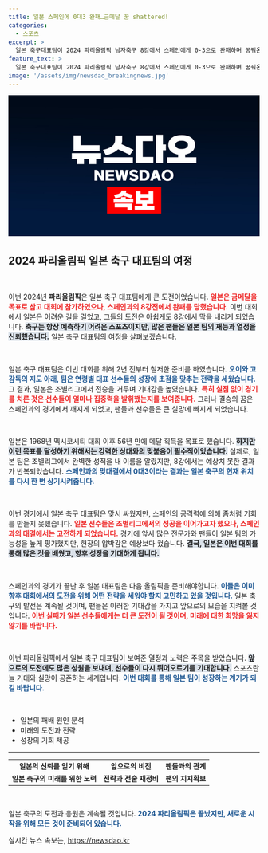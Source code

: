 ```yaml
---
title: 일본 스페인에 0대3 완패…금메달 꿈 shattered!
categories:
  - 스포츠
excerpt: >
  일본 축구대표팀이 2024 파리올림픽 남자축구 8강에서 스페인에게 0-3으로 완패하며 꿈꿔온 메달 획득이 무산됐다. 56년 만의 메달 목표는 좌절되고 말았다!
feature_text: >
  일본 축구대표팀이 2024 파리올림픽 남자축구 8강에서 스페인에게 0-3으로 완패하며 꿈꿔온 메달 획득이 무산됐다. 56년 만의 메달 목표는 좌절되고 말았다!
image: '/assets/img/newsdao_breakingnews.jpg'
---
```


<p><img src="/assets/img/newsdao_breakingnews.jpg" alt="flaretime 속보" /></p>

<h2 data-ke-size="size26">2024 파리올림픽 일본 축구 대표팀의 여정</h2>

<p data-ke-size="size16">&nbsp;</p>

<p>이번 2024년 <b>파리올림픽</b>은 일본 축구 대표팀에게 큰 도전이었습니다. <b><span style="color: #ee2323;">일본은 금메달을 목표로 삼고 대회에 참가하였으나, 스페인과의 8강전에서 완패를 당했습니다.</span></b> 이번 대회에서 일본은 어려운 길을 걸었고, 그들의 도전은 아쉽게도 8강에서 막을 내리게 되었습니다. <b><span style="background-color: #21538527;">축구는 항상 예측하기 어려운 스포츠이지만, 많은 팬들은 일본 팀의 재능과 열정을 신뢰했습니다.</span></b> 일본 축구 대표팀의 여정을 살펴보겠습니다.</p>

<p data-ke-size="size16">&nbsp;</p>

<p>일본 축구 대표팀은 이번 대회를 위해 2년 전부터 철저한 준비를 하였습니다. <b><span style="color: #1a5490;">오이와 고 감독의 지도 아래, 팀은 연령별 대표 선수들의 성장에 초점을 맞추는 전략을 세웠습니다.</span></b> 그 결과, 일본은 조별리그에서 전승을 거두며 기대감을 높였습니다. <b><span style="color: #ee2323;">특히 실점 없이 경기를 치른 것은 선수들이 얼마나 집중력을 발휘했는지를 보여줍니다.</span></b>  그러나 결승의 꿈은 스페인과의 경기에서 깨지게 되었고, 팬들과 선수들은 큰 실망에 빠지게 되었습니다.</p>

<p data-ke-size="size16">&nbsp;</p>

<p>일본은 1968년 멕시코시티 대회 이후 56년 만에 메달 획득을 목표로 했습니다. <b><span style="background-color: #21538527;">하지만 이런 목표를 달성하기 위해서는 강력한 상대와의 맞붙음이 필수적이었습니다.</span></b> 실제로, 일본 팀은 조별리그에서 완벽한 성적을 내 이름을 알렸지만, 8강에서는 예상치 못한 결과가 반복되었습니다. <b><span style="color: #1a5490;">스페인과의 맞대결에서 0대3이라는 결과는 일본 축구의 현재 위치를 다시 한 번 상기시켜줍니다.</span></b></p>

<p data-ke-size="size16">&nbsp;</p>

<p>이번 경기에서 일본 축구 대표팀은 맞서 싸웠지만, 스페인의 공격력에 의해 좀처럼 기회를 만들지 못했습니다. <b><span style="color: #ee2323;">일본 선수들은 조별리그에서의 성공을 이어가고자 했으나, 스페인과의 대결에서는 고전하게 되었습니다.</span></b> 경기에 앞서 많은 전문가와 팬들이 일본 팀의 가능성을 높게 평가했지만, 현장의 압박감은 예상보다 컸습니다. <b><span style="background-color: #21538527;">결국, 일본은 이번 대회를 통해 많은 것을 배웠고, 향후 성장을 기대하게 됩니다.</span></b></p>

<p data-ke-size="size16">&nbsp;</p>

<p>스페인과의 경기가 끝난 후 일본 대표팀은 다음 올림픽을 준비해야합니다. <b><span style="color: #1a5490;">이들은 이미 향후 대회에서의 도전을 위해 어떤 전략을 세워야 할지 고민하고 있을 것입니다.</span></b> 일본 축구의 발전은 계속될 것이며, 팬들은 이러한 기대감을 가지고 앞으로의 모습을 지켜볼 것입니다. <b><span style="color: #ee2323;">이번 실패가 일본 선수들에게는 더 큰 도전이 될 것이며, 미래에 대한 희망을 잃지 않기를 바랍니다.</span></b> </p>

<p data-ke-size="size16">&nbsp;</p>

<p>이번 파리올림픽에서 일본 축구 대표팀이 보여준 열정과 노력은 주목을 받았습니다. <b><span style="background-color: #21538527;">앞으로의 도전에도 많은 성원을 보내며, 선수들이 다시 뛰어오르기를 기대합니다.</span></b> 스포츠란 늘 기대와 실망이 공존하는 세계입니다. <b><span style="color: #1a5490;">이번 대회를 통해 일본 팀이 성장하는 계기가 되길 바랍니다.</span></b> </p>

<p data-ke-size="size16">&nbsp;</p>

<ul>
    <li>일본의 패배 원인 분석</li>
    <li>미래의 도전과 전략</li>
    <li>성장의 기회 제공</li>
</ul>

<hr>

<table style="width: 100%;">
    <tr>
        <td style="text-align: center; height: 17px;"><b>일본의 신뢰를 얻기 위해</b></td>
        <td style="text-align: center; height: 17px;"><b>앞으로의 비전</b></td>
        <td style="text-align: center; height: 17px;"><b>팬들과의 관계</b></td>
    </tr>
    <tr>
        <td style="text-align: center; height: 17px;"><b>일본 축구의 미래를 위한 노력</b></td>
        <td style="text-align: center; height: 17px;"><b>전략과 전술 재정비</b></td>
        <td style="text-align: center; height: 17px;"><b>팬의 지지확보</b></td>
    </tr>
</table>

<p data-ke-size="size16">&nbsp;</p>

<p>일본 축구의 도전과 응원은 계속될 것입니다. <b><span style="color: #1a5490;">2024 파리올림픽은 끝났지만, 새로운 시작을 위해 모든 것이 준비되어 있습니다.</span></b></p>
실시간 뉴스 속보는, <a href="https://newsdao.kr" rel="dofollow">https://newsdao.kr</a>



